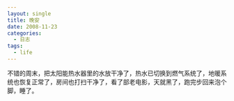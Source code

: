 ```yaml
---
layout: single
title: 晚安
date: 2008-11-23
categories:
  - 日志
tags:
  - life
---
```


不错的周末，把太阳能热水器里的水放干净了，热水已切换到燃气系统了，地暖系统也恢复正常了，房间也打扫干净了，看了部老电影，天就黑了，跑完步回来泡个脚，睡了。
